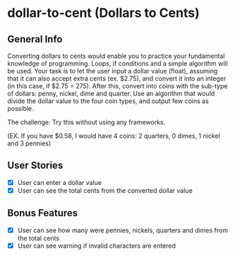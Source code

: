 # dollar-to-cent (Dollars to Cents)

## General Info

Converting dollars to cents would enable you to practice your fundamental knowledge of programming. Loops, if conditions and a simple algorithm will be used. Your task is to let the user input a dollar value (float), assuming that it can also accept extra cents (ex. $2.75), and convert it into an integer (in this case, if $2.75 = 275). After this, convert into coins with the sub-type of dollars: penny, nickel, dime and quarter. Use an algorithm that would divide the dollar value to the four coin types, and output few coins as possible.

The challenge: Try this without using any frameworks.

(EX. If you have $0.58, I would have 4 coins: 2 quarters, 0 dimes, 1 nickel and 3 pennies)

## User Stories

* [X] User can enter a dollar value
* [X] User can see the total cents from the converted dollar value

## Bonus Features

* [X] User can see how many were pennies, nickels, quarters and dimes from the total cents
* [X] User can see warning if invalid characters are entered 
